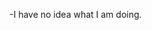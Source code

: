 -I have no idea what I am doing.

<!---
AndreasChristophilopoulos/AndreasChristophilopoulos is a ✨ special ✨ repository because its `README.md` (this file) appears on your GitHub profile.
You can click the Preview link to take a look at your changes.
--->

